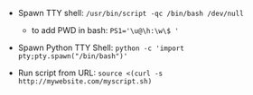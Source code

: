 
- Spawn TTY shell: `/usr/bin/script -qc /bin/bash /dev/null` 
  - to add PWD in bash: `PS1='\u@\h:\w\$ '`

- Spawn Python TTY Shell: `python -c 'import pty;pty.spawn("/bin/bash")'`

- Run script from URL: `source <(curl -s http://mywebsite.com/myscript.sh)`

